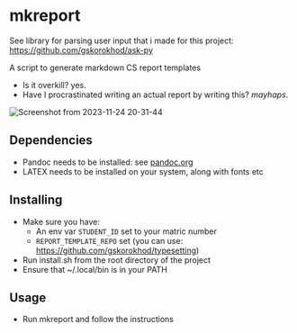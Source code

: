 # mkreport

See library for parsing user input that i made for this project: https://github.com/gskorokhod/ask-py

A script to generate markdown CS report templates

- Is it overkill? yes.
- Have I procrastinated writing an actual report by writing this? *mayhaps*.

![Screenshot from 2023-11-24 20-31-44](https://github.com/gskorokhod/mkreport/assets/64529579/07d8ddeb-c0e5-41da-8d4c-dae80666306a)

## Dependencies

- Pandoc needs to be installed: see [pandoc.org](https://pandoc.org/installing.html)
- LATEX needs to be installed on your system, along with fonts etc

## Installing

- Make sure you have:
  - An env var `STUDENT_ID` set to your matric number
  - `REPORT_TEMPLATE_REPO` set (you can use: https://github.com/gskorokhod/typesetting)
- Run install.sh from the root directory of the project
- Ensure that ~/.local/bin is in your PATH

## Usage

- Run mkreport and follow the instructions
